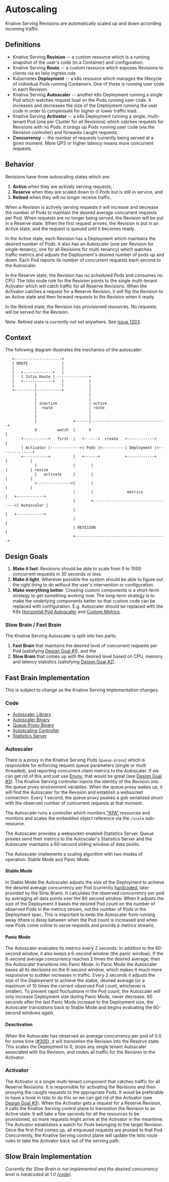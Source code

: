 # Autoscaling

Knative Serving Revisions are automatically scaled up and down according
incoming traffic.

## Definitions

- Knative Serving **Revision** -- a custom resource which is a running snapshot
  of the user's code (in a Container) and configuration.
- Knative Serving **Route** -- a custom resource which exposes Revisions to
  clients via an Istio ingress rule.
- Kubernetes **Deployment** -- a k8s resource which manages the lifecycle of
  individual Pods running Containers. One of these is running user code in each
  Revision.
- Knative Serving **Autoscaler** -- another k8s Deployment running a single Pod
  which watches request load on the Pods running user code. It increases and
  decreases the size of the Deployment running the user code in order to
  compensate for higher or lower traffic load.
- Knative Serving **Activator** -- a k8s Deployment running a single,
  multi-tenant Pod (one per Cluster for all Revisions) which catches requests
  for Revisions with no Pods. It brings up Pods running user code (via the
  Revision controller) and forwards caught requests.
- **Concurrency** -- the number of requests currently being served at a given
  moment. More QPS or higher latency means more concurrent requests.

## Behavior

Revisions have three autoscaling states which are:

1. **Active** when they are actively serving requests,
2. **Reserve** when they are scaled down to 0 Pods but is still in service, and
3. **Retired** when they will no longer receive traffic.

When a Revision is actively serving requests it will increase and decrease the
number of Pods to maintain the desired average concurrent requests per Pod. When
requests are no longer being served, the Revision will be put in a Reserve
state. When the first request arrives, the Revision is put in an Active state,
and the request is queued until it becomes ready.

In the Active state, each Revision has a Deployment which maintains the desired
number of Pods. It also has an Autoscaler (one per Revision for single-tenancy;
one for all Revisions for multi-tenancy) which watches traffic metrics and
adjusts the Deployment's desired number of pods up and down. Each Pod reports
its number of concurrent requests each second to the Autoscaler.

In the Reserve state, the Revision has no scheduled Pods and consumes no CPU.
The Istio route rule for the Revision points to the single multi-tenant
Activator which will catch traffic for all Reserve Revisions. When the Activator
catches a request for a Reserve Revision, it will flip the Revision to an Active
state and then forward requests to the Revision when it ready.

In the Retired state, the Revision has provisioned resources. No requests will
be served for the Revision.

Note: Retired state is currently not set anywhere. See
[issue 1203](https://github.com/knative/serving/issues/1203).

## Context

The following diagram illustrates the mechanics of the autoscaler:

```diagram
   +---------------------+
   | ROUTE               |
   |                     |
   |   +-------------+   |
   |   | Istio Route |---------------+
   |   +-------------+   |           |
   |         |           |           |
   +---------|-----------+           |
             |                       |
             |                       |
             | inactive              | active
             |  route                | route
             |                       |
             |                       |
             |                +------|---------------------------------+
             V         watch  |      V                                 |
       +-----------+   first  |   +- ----+  create   +------------+    |
       | Activator |------------->| Pods |<----------| Deployment |<--------------+
       +-----------+          |   +------+           +------------+    |          |
             |                |       |                                |          | resize
             |   activate     |       |                                |          |
             +--------------->|       |                                |          |
                              |       |               metrics          |   +------------+
                              |       +----------------------------------->| Autoscaler |
                              |                                        |   +------------+
                              |                                        |
                              | REVISION                               |
                              +----------------------------------------+

```

## Design Goals

1. **Make it fast**. Revisions should be able to scale from 0 to 1000 concurrent
   requests in 30 seconds or less.
2. **Make it light**. Wherever possible the system should be able to figure out
   the right thing to do without the user's intervention or configuration.
3. **Make everything better**. Creating custom components is a short-term
   strategy to get something working now. The long-term strategy is to make the
   underlying components better so that custom code can be replaced with
   configuration. E.g. Autoscaler should be replaced with the K8s
   [Horizontal Pod Autoscaler](https://kubernetes.io/docs/tasks/run-application/horizontal-pod-autoscale/)
   and
   [Custom Metrics](https://kubernetes.io/docs/tasks/run-application/horizontal-pod-autoscale/#support-for-custom-metrics).

### Slow Brain / Fast Brain

The Knative Serving Autoscaler is split into two parts:

1. **Fast Brain** that maintains the desired level of concurrent requests per
   Pod (satisfying [Design Goal #1](#design-goals)), and the
2. **Slow Brain** that comes up with the desired level based on CPU, memory and
   latency statistics (satisfying [Design Goal #2](#design-goals)).

## Fast Brain Implementation

This is subject to change as the Knative Serving implementation changes.

### Code

- [Autoscaler Library](../../pkg/autoscaler/autoscaler.go)
- [Autoscaler Binary](../../cmd/autoscaler/main.go)
- [Queue Proxy Binary](../../cmd/queue/main.go)
- [Autoscaling Controller](../../pkg/controller/autoscaling/autoscaling.go)
- [Statistics Server](../../pkg/server/stats/server.go)

### Autoscaler

There is a proxy in the Knative Serving Pods (`queue-proxy`) which is
responsible for enforcing request queue parameters (single or multi threaded),
and reporting concurrent client metrics to the Autoscaler. If we can get rid of
this and just use [Envoy](https://www.envoyproxy.io/docs/envoy/latest/), that
would be great (see [Design Goal #3](#design-goals)). The Knative Serving
controller injects the identity of the Revision into the queue proxy environment
variables. When the queue proxy wakes up, it will find the Autoscaler for the
Revision and establish a websocket connection. Every 1 second, the queue proxy
pushes a gob serialized struct with the observed number of concurrent requests
at that moment.

The Autoscaler runs a controller which monitors
["KPA"](../../pkg/apis/autoscaling/v1alpha1/kpa_types.go) resources and monitors
and scales the embedded object reference via the `/scale` sub-resource.

The Autoscaler provides a websocket-enabled Statistics Server. Queue proxies
send their metrics to the Autoscaler's Statistics Server and the Autoscaler
maintains a 60-second sliding window of data points.

The Autoscaler implements a scaling algorithm with two modes of operation:
Stable Mode and Panic Mode.

#### Stable Mode

In Stable Mode the Autoscaler adjusts the size of the Deployment to achieve the
desired average concurrency per Pod (currently
[hardcoded](https://github.com/knative/serving/blob/c4a543ecce61f5cac96b0e334e57db305ff4bcb3/cmd/autoscaler/main.go#L36),
later provided by the Slow Brain). It calculates the observed concurrency per
pod by averaging all data points over the 60 second window. When it adjusts the
size of the Deployment it bases the desired Pod count on the number of observed
Pods in the metrics stream, not the number of Pods in the Deployment spec. This
is important to keep the Autoscaler from running away (there is delay between
when the Pod count is increased and when new Pods come online to serve requests
and provide a metrics stream).

#### Panic Mode

The Autoscaler evaluates its metrics every 2 seconds. In addition to the
60-second window, it also keeps a 6-second window (the panic window). If the
6-second average concurrency reaches 2 times the desired average, then the
Autoscaler transitions into Panic Mode. In Panic Mode the Autoscaler bases all
its decisions on the 6-second window, which makes it much more responsive to
sudden increases in traffic. Every 2 seconds it adjusts the size of the
Deployment to achieve the stable, desired average (or a maximum of 10 times the
current observed Pod count, whichever is smaller). To prevent rapid fluctuations
in the Pod count, the Autoscaler will only increase Deployment size during Panic
Mode, never decrease. 60 seconds after the last Panic Mode increase to the
Deployment size, the Autoscaler transistions back to Stable Mode and begins
evaluating the 60-second windows again.

#### Deactivation

When the Autoscaler has observed an average concurrency per pod of 0.0 for some
time ([#305](https://github.com/knative/serving/issues/305)), it will
transistion the Revision into the Reserve state. This scales the Deployment to
0, stops any single tenant Autoscaler associated with the Revision, and routes
all traffic for the Revision to the Activator.

### Activator

The Activator is a single multi-tenant component that catches traffic for all
Reserve Revisions. It is responsible for activating the Revisions and then
proxying the caught requests to the appropriate Pods. It woud be preferable to
have a hook in Istio to do this so we can get rid of the Activator (see
[Design Goal #3](#design-goals)). When the Activator gets a request for a
Reserve Revision, it calls the Knative Serving control plane to transistion the
Revision to an Active state. It will take a few seconds for all the resources to
be provisioned, so more requests might arrive at the Activator in the meantime.
The Activator establishes a watch for Pods belonging to the target Revision.
Once the first Pod comes up, all enqueued requests are proxied to that Pod.
Concurrently, the Knative Serving control plane will update the Istio route
rules to take the Activator back out of the serving path.

## Slow Brain Implementation

_Currently the Slow Brain is not implemented and the desired concurrency level
is hardcoded at 1.0
([code](https://github.com/knative/serving/blob/master/cmd/autoscaler/main.go#L51))._
